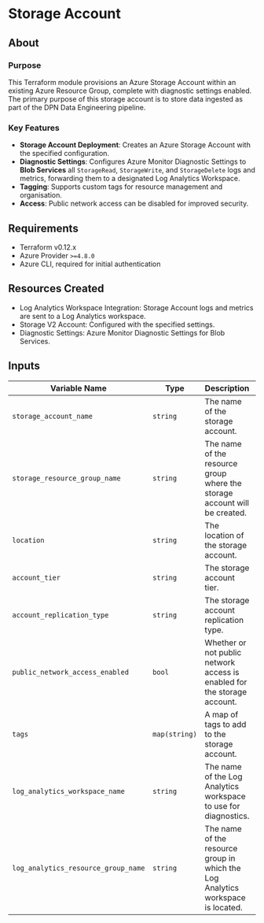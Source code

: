 # Storage Account

## About

### Purpose
This Terraform module provisions an Azure Storage Account within an existing Azure Resource Group, complete with diagnostic settings enabled. The primary purpose of this storage account is to store data ingested as part of the DPN Data Engineering pipeline.

### Key Features
- **Storage Account Deployment**: Creates an Azure Storage Account with the specified configuration.
- **Diagnostic Settings**: Configures Azure Monitor Diagnostic Settings to **Blob Services** all `StorageRead`, `StorageWrite`, and `StorageDelete` logs and metrics, forwarding them to a designated Log Analytics Workspace.
- **Tagging**: Supports custom tags for resource management and organisation.
- **Access**: Public network access can be disabled for improved security.

## Requirements
- Terraform v0.12.x
- Azure Provider `>=4.8.0`
- Azure CLI, required for initial authentication

## Resources Created
- Log Analytics Workspace Integration: Storage Account logs and metrics are sent to a Log Analytics workspace.
- Storage V2 Account: Configured with the specified settings.
- Diagnostic Settings: Azure Monitor Diagnostic Settings for Blob Services.

## Inputs
| **Variable Name**                   | **Type**      | **Description**                                                                 | **Required** | **Default** |
|-------------------------------------|---------------|---------------------------------------------------------------------------------|--------------|-------------|
| `storage_account_name`              | `string`      | The name of the storage account.                                                | Yes          | N/A         |
| `storage_resource_group_name`       | `string`      | The name of the resource group where the storage account will be created.       | Yes          | N/A         |
| `location`                          | `string`      | The location of the storage account.                                            | No           | `"UKSouth"` |
| `account_tier`                      | `string`      | The storage account tier.                                                       | Yes          | N/A         |
| `account_replication_type`          | `string`      | The storage account replication type.                                           | Yes          | N/A         |
| `public_network_access_enabled`     | `bool`        | Whether or not public network access is enabled for the storage account.        | No           | `false`     |
| `tags`                              | `map(string)` | A map of tags to add to the storage account.                                    | No           | N/A         |
| `log_analytics_workspace_name`      | `string`      | The name of the Log Analytics workspace to use for diagnostics.                 | Yes          | N/A         |
| `log_analytics_resource_group_name` | `string`      | The name of the resource group in which the Log Analytics workspace is located. | Yes          | N/A         |
